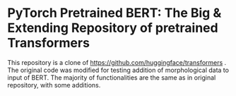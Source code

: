 # PyTorch Pretrained BERT: The Big & Extending Repository of pretrained Transformers
This repository is a clone of https://github.com/huggingface/transformers . The original code was modified for testing addition of morphological data to input of BERT.
The majority of functionalities are the same as in original repository, with some additions.

